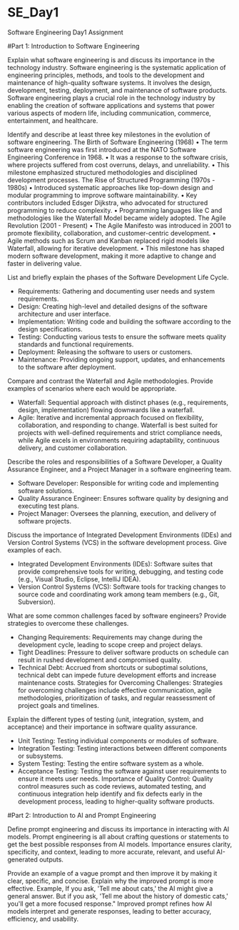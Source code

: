 # SE_Day1
Software Engineering Day1 Assignment

#Part 1: Introduction to Software Engineering

Explain what software engineering is and discuss its importance in the technology industry.
Software engineering is the systematic application of engineering principles, methods, and tools to the development and maintenance of high-quality software systems. It involves the design, development, testing, deployment, and maintenance of software products.
Software engineering plays a crucial role in the technology industry by enabling the creation of software applications and systems that power various aspects of modern life, including communication, commerce, entertainment, and healthcare.

Identify and describe at least three key milestones in the evolution of software engineering.
  The Birth of Software Engineering (1968)
•	The term software engineering was first introduced at the NATO Software Engineering Conference in 1968.
•	It was a response to the software crisis, where projects suffered from cost overruns, delays, and unreliability.
•	This milestone emphasized structured methodologies and disciplined development processes.
The Rise of Structured Programming (1970s - 1980s)
•	Introduced systematic approaches like top-down design and modular programming to improve software maintainability.
•	Key contributors included Edsger Dijkstra, who advocated for structured programming to reduce complexity.
•	Programming languages like C and methodologies like the Waterfall Model became widely adopted.
The Agile Revolution (2001 - Present)
•	The Agile Manifesto was introduced in 2001 to promote flexibility, collaboration, and customer-centric development.
•	Agile methods such as Scrum and Kanban replaced rigid models like Waterfall, allowing for iterative development.
•	This milestone has shaped modern software development, making it more adaptive to change and faster in delivering value.

List and briefly explain the phases of the Software Development Life Cycle.
  - Requirements: Gathering and documenting user needs and system requirements.
  - Design: Creating high-level and detailed designs of the software architecture and user interface.
  - Implementation: Writing code and building the software according to the design specifications.
  - Testing: Conducting various tests to ensure the software meets quality standards and functional requirements.
  - Deployment: Releasing the software to users or customers.
  - Maintenance: Providing ongoing support, updates, and enhancements to the software after deployment.

Compare and contrast the Waterfall and Agile methodologies. Provide examples of scenarios where each would be appropriate.
  - Waterfall: Sequential approach with distinct phases (e.g., requirements, design, implementation) flowing downwards like a waterfall.
  - Agile: Iterative and incremental approach focused on flexibility, collaboration, and responding to change.
Waterfall is best suited for projects with well-defined requirements and strict compliance needs, while Agile excels in environments requiring adaptability, continuous delivery, and customer collaboration.

Describe the roles and responsibilities of a Software Developer, a Quality Assurance Engineer, and a Project Manager in a software engineering team.
  - Software Developer: Responsible for writing code and implementing software solutions.
  - Quality Assurance Engineer: Ensures software quality by designing and executing test plans.
  - Project Manager: Oversees the planning, execution, and delivery of software projects.
  
Discuss the importance of Integrated Development Environments (IDEs) and Version Control Systems (VCS) in the software development process. Give examples of each.
  - Integrated Development Environments (IDEs): Software suites that provide comprehensive tools for writing, debugging, and testing code (e.g., Visual Studio, Eclipse, IntelliJ IDEA).
  - Version Control Systems (VCS): Software tools for tracking changes to source code and coordinating work among team members (e.g., Git, Subversion).

What are some common challenges faced by software engineers? Provide strategies to overcome these challenges.
  - Changing Requirements: Requirements may change during the development cycle, leading to scope creep and project delays.
  - Tight Deadlines: Pressure to deliver software products on schedule can result in rushed development and compromised quality.
  - Technical Debt: Accrued from shortcuts or suboptimal solutions, technical debt can impede future development efforts and increase maintenance costs.
Strategies for Overcoming Challenges: Strategies for overcoming challenges include effective communication, agile methodologies, prioritization of tasks, and regular reassessment of project goals and timelines.

Explain the different types of testing (unit, integration, system, and acceptance) and their importance in software quality assurance.
  - Unit Testing: Testing individual components or modules of software.
  - Integration Testing: Testing interactions between different components or subsystems.
  - System Testing: Testing the entire software system as a whole.
  - Acceptance Testing: Testing the software against user requirements to ensure it meets user needs.
Importance of Quality Control: Quality control measures such as code reviews, automated testing, and continuous integration help identify and fix defects early in the development process, leading to higher-quality software products.

#Part 2: Introduction to AI and Prompt Engineering

Define prompt engineering and discuss its importance in interacting with AI models.
 Prompt engineering is all about crafting questions or statements to get the best possible responses from AI models. 
Importance
ensures clarity, specificity, and context, leading to more accurate, relevant, and useful AI-generated outputs.

Provide an example of a vague prompt and then improve it by making it clear, specific, and concise. Explain why the improved prompt is more effective.
Example, If you ask, 'Tell me about cats,' the AI might give a general answer. 
But if you ask, 'Tell me about the history of domestic cats,' you'll get a more focused response."
Improved prompt refines how AI models interpret and generate responses, leading to better accuracy, efficiency, and usability.
